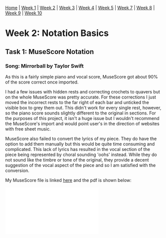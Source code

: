 [Home](README.md) | [Week 1](week1.md) | [Week 2](week2.md) | [Week 3](week3.md) | [Week 4](week4.md) | [Week 5](week5.md) | [Week 7](week7.md) | [Week 8](week8.md) | [Week 9](week9.md) | [Week 10](week10.md)

# Week 2: Notation Basics
## Task 1: MuseScore Notation
### Song: Mirrorball by Taylor Swift
As this is a fairly simple piano and vocal score, MuseScore got about 90% of the score correct once imported. 

I had a few issues with hidden rests and correcting crochets to quavers but on the whole MuseScore was pretty accurate. For these corrections I just moved the incorrect rests to the far right of each bar and unticked the visible box to grey them out. This didn't work for every single rest, however, so the piano score sounds slightly different to the original in sections. For the purposes of this project, it isn't a huge issue but I wouldn't recommend the MuseScore's import and would point user's in the direction of websites with free sheet music. 

MuseScore also failed to convert the lyrics of my piece. They do have the option to add them manually but this would be quite time consuming and complicated. This lack of lyrics has resulted in the vocal section of the piece being represented by choral sounding 'oohs' instead. While they do not sound like the timbre or tone of the original, they provide a decent suggestion of the vocal aspect of the piece and so I am satisfied with the conversion. 

My MuseScore file is linked [here](data/mirrorball.mscz) and the pdf is shown below:

![Mirrorball PDF](data/mirrorball.pdf)


